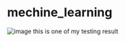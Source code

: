 # mechine_learning
![image](https://user-images.githubusercontent.com/113176803/189349009-e52777a1-0e71-40d9-bffc-d5dd694a6b4c.png)
this is one of my testing result
